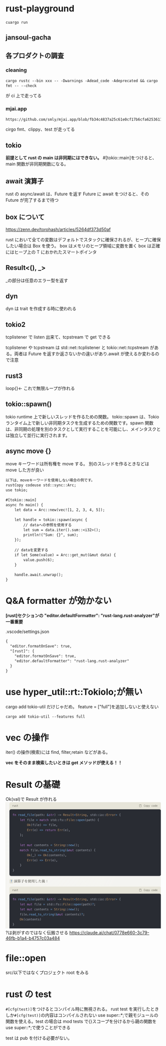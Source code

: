 # rust-playground

```
cuargo run
```

## jansoul-gacha

## 各プロダクトの調査

### cleaning

```
cargo rustc --bin xxx -- -Dwarnings -Adead_code -Adeprecated && cargo fmt -- --check
```

が ci 上で走ってる

### mjai.app

```
https://github.com/smly/mjai.app/blob/fb34c4837a25c61e0cf17b6cfa6253611cdb5cb0/.github/workflows/cargo_test.yml#L26
```

cirgo fmt、clippy、test が走ってる

## tokio

**前提として rust の main は非同期にはできない。** #[tokio::main]をつけると、main 関数が非同期関数になる。

## await 演算子

rust の async/await は、Future を返す
Future に await をつけると、その Future が完了するまで待つ

## box について

https://zenn.dev/torohash/articles/5264df373d50af

rust において全ての変数はデフォルトでスタックに確保されるが、ヒープに確保したい場合は Box を使う。
box はメモリのヒープ領域に変数を置く
box は正確にはヒープ上の T におかれたスマートポインタ

## Result<(), \_>

\_の部分は任意のエラー型を返す

## dyn

dyn は trait を作成する時に使われる

## tokio2

tcplistener で listen 出来て、tcpstream で get できる

tcplistener や tcpstream は std::net::tcplistener と tokio::net::tcpstream がある。両者は Future を返すか返さないかの違いがあり.await が使えるか変わるので注意

## rust3

loop{}← これで無限ループが作れる

## tokio::spawn()

tokio runtime 上で新しいスレッドを作るための関数。
tokio::spawn は、Tokio ランタイム上で新しい非同期タスクを生成するための関数です。spawn 関数は、非同期の処理を別のタスクとして実行することを可能にし、メインタスクとは独立して並行に実行されます。

## async move {}

move キーワードは所有権を move する。
別のスレッドを作るときなどは move した方が良い

```
以下は、moveキーワードを使用しない場合の例です。
rustCopy codeuse std::sync::Arc;
use tokio;

#[tokio::main]
async fn main() {
    let data = Arc::new(vec![1, 2, 3, 4, 5]);

    let handle = tokio::spawn(async {
        // dataへの参照を使用する
        let sum = data.iter().sum::<i32>();
        println!("Sum: {}", sum);
    });

    // dataを変更する
    if let Some(value) = Arc::get_mut(&mut data) {
        value.push(6);
    }

    handle.await.unwrap();
}
```

# Q&A formatter が効かない

**[rust]セクションの "editor.defaultFormatter": "rust-lang.rust-analyzer"が一番重要**

.vscode/settings.json

```
{
  "editor.formatOnSave": true,
  "[rust]": {
    "editor.formatOnSave": true,
    "editor.defaultFormatter": "rust-lang.rust-analyzer"
  }
}

```

# use hyper_util::rt::TokioIo;が無い

cargo add tokio-util だけじゃだめ。
feature = ["full"]を追加しないと使えない

```
cargo add tokio-util --features full
```

# vec の操作

iter() の操作(検索)には find, filter,retain などがある。

**vec をそのまま検索したいときは get メソッドが使える！！**

# Result の基礎

Ok(val)で Result が作れる
![alt text](image.png)
?は剥がすのではなく伝搬させる
https://claude.ai/chat/0778e660-3c79-46fb-b1a4-b4757c03a484

# file::open

src/以下ではなくプロジェクト root をみる

# rust の test

`#[cfg(test)]`をつけるとコンパイル時に無視される。
rust test を実行したときしか`#[cfg(test)]`の内容はコンパイルされない
use super::\*;で親モジュールの関数を使える。test の場合は mod tests で{}スコープを分けるから親の関数を use super::\*;で使うことができる

test は pub を付ける必要がない。
